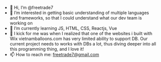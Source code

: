 - 👋 Hi, I’m @freetrade7
- 👀 I’m interested in getting basic understanding of multiple languages and frameworks, so that I could understand what our dev team is working on
- 🌱 I’m currently learning JS, HTML, CSS, Reactjs, Vue
- 💞️ I kick for me was when I realized that one of the websites i built with Wix vietnamballoons.com has very limited ability to support DB. Our current project needs to works with DBs a lot, thus diving deeper into all this programming thing, and I love it!
- 📫 How to reach me: freetrade7@gmail.com

<!---
freetrade7/freetrade7 is a ✨ special ✨ repository because its `README.md` (this file) appears on your GitHub profile.
You can click the Preview link to take a look at your changes.
--->
